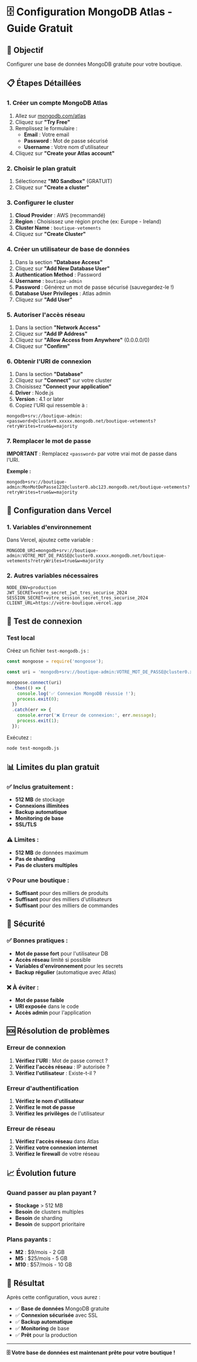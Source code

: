 # 🗄️ Configuration MongoDB Atlas - Guide Gratuit

## 🎯 Objectif
Configurer une base de données MongoDB gratuite pour votre boutique.

## 📋 Étapes Détaillées

### 1. Créer un compte MongoDB Atlas
1. Allez sur [mongodb.com/atlas](https://www.mongodb.com/atlas)
2. Cliquez sur **"Try Free"**
3. Remplissez le formulaire :
   - **Email** : Votre email
   - **Password** : Mot de passe sécurisé
   - **Username** : Votre nom d'utilisateur
4. Cliquez sur **"Create your Atlas account"**

### 2. Choisir le plan gratuit
1. Sélectionnez **"M0 Sandbox"** (GRATUIT)
2. Cliquez sur **"Create a cluster"**

### 3. Configurer le cluster
1. **Cloud Provider** : AWS (recommandé)
2. **Region** : Choisissez une région proche (ex: Europe - Ireland)
3. **Cluster Name** : `boutique-vetements`
4. Cliquez sur **"Create Cluster"**

### 4. Créer un utilisateur de base de données
1. Dans la section **"Database Access"**
2. Cliquez sur **"Add New Database User"**
3. **Authentication Method** : Password
4. **Username** : `boutique-admin`
5. **Password** : Générez un mot de passe sécurisé (sauvegardez-le !)
6. **Database User Privileges** : Atlas admin
7. Cliquez sur **"Add User"**

### 5. Autoriser l'accès réseau
1. Dans la section **"Network Access"**
2. Cliquez sur **"Add IP Address"**
3. Cliquez sur **"Allow Access from Anywhere"** (0.0.0.0/0)
4. Cliquez sur **"Confirm"**

### 6. Obtenir l'URI de connexion
1. Dans la section **"Database"**
2. Cliquez sur **"Connect"** sur votre cluster
3. Choisissez **"Connect your application"**
4. **Driver** : Node.js
5. **Version** : 4.1 or later
6. Copiez l'URI qui ressemble à :
```
mongodb+srv://boutique-admin:<password>@cluster0.xxxxx.mongodb.net/boutique-vetements?retryWrites=true&w=majority
```

### 7. Remplacer le mot de passe
**IMPORTANT** : Remplacez `<password>` par votre vrai mot de passe dans l'URI.

**Exemple :**
```
mongodb+srv://boutique-admin:MonMotDePasse123@cluster0.abc123.mongodb.net/boutique-vetements?retryWrites=true&w=majority
```

## 🔧 Configuration dans Vercel

### 1. Variables d'environnement
Dans Vercel, ajoutez cette variable :
```
MONGODB_URI=mongodb+srv://boutique-admin:VOTRE_MOT_DE_PASSE@cluster0.xxxxx.mongodb.net/boutique-vetements?retryWrites=true&w=majority
```

### 2. Autres variables nécessaires
```
NODE_ENV=production
JWT_SECRET=votre_secret_jwt_tres_securise_2024
SESSION_SECRET=votre_session_secret_tres_securise_2024
CLIENT_URL=https://votre-boutique.vercel.app
```

## 🧪 Test de connexion

### Test local
Créez un fichier `test-mongodb.js` :
```javascript
const mongoose = require('mongoose');

const uri = 'mongodb+srv://boutique-admin:VOTRE_MOT_DE_PASSE@cluster0.xxxxx.mongodb.net/boutique-vetements?retryWrites=true&w=majority';

mongoose.connect(uri)
  .then(() => {
    console.log('✅ Connexion MongoDB réussie !');
    process.exit(0);
  })
  .catch(err => {
    console.error('❌ Erreur de connexion:', err.message);
    process.exit(1);
  });
```

Exécutez :
```bash
node test-mongodb.js
```

## 📊 Limites du plan gratuit

### ✅ Inclus gratuitement :
- **512 MB** de stockage
- **Connexions illimitées**
- **Backup automatique**
- **Monitoring de base**
- **SSL/TLS**

### ⚠️ Limites :
- **512 MB** de données maximum
- **Pas de sharding**
- **Pas de clusters multiples**

### 💡 Pour une boutique :
- **Suffisant** pour des milliers de produits
- **Suffisant** pour des milliers d'utilisateurs
- **Suffisant** pour des milliers de commandes

## 🚨 Sécurité

### ✅ Bonnes pratiques :
- **Mot de passe fort** pour l'utilisateur DB
- **Accès réseau** limité si possible
- **Variables d'environnement** pour les secrets
- **Backup régulier** (automatique avec Atlas)

### ❌ À éviter :
- **Mot de passe faible**
- **URI exposée** dans le code
- **Accès admin** pour l'application

## 🆘 Résolution de problèmes

### Erreur de connexion
1. **Vérifiez l'URI** : Mot de passe correct ?
2. **Vérifiez l'accès réseau** : IP autorisée ?
3. **Vérifiez l'utilisateur** : Existe-t-il ?

### Erreur d'authentification
1. **Vérifiez le nom d'utilisateur**
2. **Vérifiez le mot de passe**
3. **Vérifiez les privilèges** de l'utilisateur

### Erreur de réseau
1. **Vérifiez l'accès réseau** dans Atlas
2. **Vérifiez votre connexion internet**
3. **Vérifiez le firewall** de votre réseau

## 📈 Évolution future

### Quand passer au plan payant ?
- **Stockage** > 512 MB
- **Besoin** de clusters multiples
- **Besoin** de sharding
- **Besoin** de support prioritaire

### Plans payants :
- **M2** : $9/mois - 2 GB
- **M5** : $25/mois - 5 GB
- **M10** : $57/mois - 10 GB

## 🎉 Résultat

Après cette configuration, vous aurez :
- ✅ **Base de données** MongoDB gratuite
- ✅ **Connexion sécurisée** avec SSL
- ✅ **Backup automatique**
- ✅ **Monitoring** de base
- ✅ **Prêt** pour la production

---

**🗄️ Votre base de données est maintenant prête pour votre boutique !**
